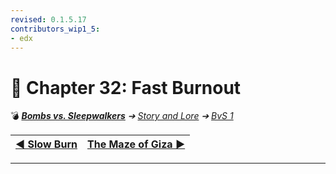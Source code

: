 ```yaml
---
revised: 0.1.5.17
contributors_wip1_5:
- edx
---
```


# 📄 Chapter 32: Fast Burnout

💣 ***[Bombs vs. Sleepwalkers][home]** ➔ [Story and Lore][story] ➔ [BvS 1][story_bvs1]*

| [◀️ Slow Burn][prev] | [The Maze of Giza ▶️][next] |
| --: | :-- |

****

[home]: /README.md
[prev]: /story/bvs1/31_slow_burn.md
[next]: /story/bvs1/33_the_maze_of_giza.md
[story]: /story/readme.md
[story_bvs1]: /story/bvs1/readme.md
